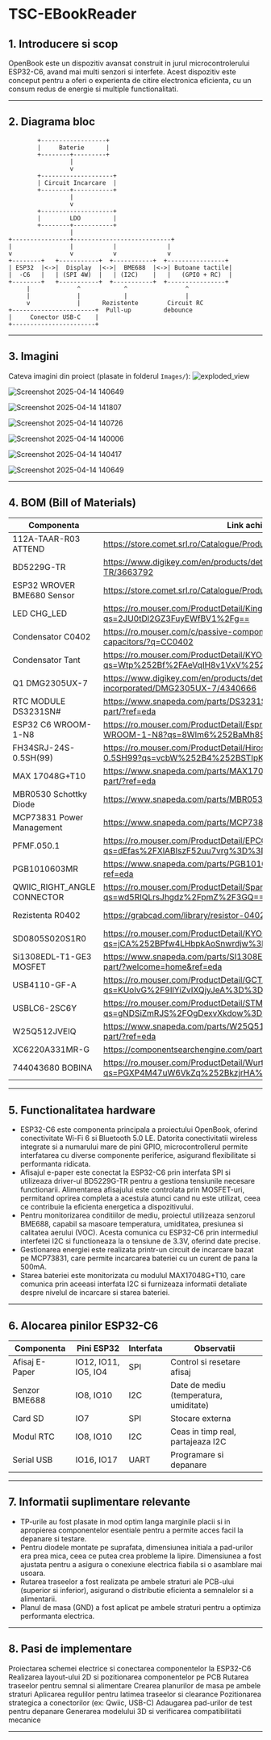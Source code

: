 # TSC-EBookReader

## 1. Introducere si scop

OpenBook este un dispozitiv avansat construit in jurul microcontrolerului ESP32-C6, avand mai multi senzori si interfete. Acest dispozitiv este conceput pentru a oferi o experienta de citire electronica eficienta, cu un consum redus de energie si multiple functionalitati.

---

## 2. Diagrama bloc

```
        +------------------+
        |     Baterie      |
        +--------+---------+
                 |
                 v
        +--------------------+
        | Circuit Incarcare  |
        +--------+-----------+
                 |
                 v
        +--------------------+
        |        LDO         |
        +--------+-----------+
                 |
+----------------+---------------------------+
|                |           |              |
v                v           v              v
+--------+   +-----------+  +-----------+  +----------------+
| ESP32  |<->|  Display  |<->|  BME688  |<->| Butoane tactile|
|  -C6   |   | (SPI 4W)  |   | (I2C)    |   |   (GPIO + RC)  |
+--------+   +-----------+  +-----------+  +----------------+
     |             ^            ^                ^
     |             |            |                |
     v             |      Rezistente        Circuit RC
+-----------------------+  Pull-up         debounce
|     Conector USB-C    |
+-----------------------+
```

---

## 3. Imagini

Cateva imagini din proiect (plasate in folderul `Images/`):
![exploded_view](https://github.com/user-attachments/assets/3399c3fe-0886-4212-b6e4-03f1d369dd92)


![Screenshot 2025-04-14 140649](https://github.com/user-attachments/assets/f9a002c2-a97a-4a3a-9b4a-4ba34197d39e)

![Screenshot 2025-04-14 141807](https://github.com/user-attachments/assets/95140d39-7bb0-40c3-82cc-5a3e4a1f0fc1)


![Screenshot 2025-04-14 140726](https://github.com/user-attachments/assets/c13abd7b-6d7a-472f-b4bf-4e53b1497474)

![Screenshot 2025-04-14 140006](https://github.com/user-attachments/assets/31715a7c-38cc-42f0-a783-d438865d62e9)

![Screenshot 2025-04-14 140417](https://github.com/user-attachments/assets/beafb225-f72d-45fc-a183-b12f144378c7)

![Screenshot 2025-04-14 140649](https://github.com/user-attachments/assets/709d38a9-2099-4e14-b472-59b89f842589)


---

## 4. BOM (Bill of Materials)

| Componenta | Link achizitie | Link datasheet |
|-----------|----------------|----------------|
| 112A-TAAR-R03 ATTEND | https://store.comet.srl.ro/Catalogue/Product/43497/ | https://www.snapeda.com/parts/112A-TAAR-R03/Attend/datasheet/ |
| BD5229G-TR | https://www.digikey.com/en/products/detail/rohm-semiconductor/BD5229G-TR/3663792 | https://fscdn.rohm.com/en/products/databook/datasheet/ic/power/voltage_detector/bd52xxg-e.pdf |
| ESP32 WROVER BME680 Sensor | https://store.comet.srl.ro/Catalogue/Product/50164/ | https://www.bosch-sensortec.com/media/boschsensortec/downloads/datasheets/bst-bme680-ds001.pdf |
| LED CHG_LED | https://ro.mouser.com/ProductDetail/Kingbright/KP-1608SURCK?qs=2JU0tDl2GZ3FuyEWfBV1%2Fg== | https://www.snapeda.com/parts/KP-1608SURCK/Kingbright/datasheet/ |
| Condensator C0402 | https://ro.mouser.com/c/passive-components/capacitors/ceramic-capacitors/?q=CC0402 | https://componentsearchengine.com/Datasheets/2/CC0402MRX5R5BB106.pdf |
| Condensator Tant | https://ro.mouser.com/ProductDetail/KYOCERA-AVX/TAJW107M010RNJ?qs=Wtp%252Bf%2FAeVqIH8v1VxV%252B1Rg%3D%3D | https://ro.mouser.com/datasheet/2/40/TAJ-3165264.pdf |
| Q1 DMG2305UX-7 | https://www.digikey.com/en/products/detail/diodes-incorporated/DMG2305UX-7/4340666 | https://www.diodes.com/assets/Datasheets/DMG2305UX.pdf |
| RTC MODULE DS3231SN# | https://www.snapeda.com/parts/DS3231SN%23/Analog+Devices/view-part/?ref=eda | https://www.snapeda.com/parts/DS3231SN%23/Analog%20Devices/datasheet/ |
| ESP32 C6 WROOM-1-N8 | https://ro.mouser.com/ProductDetail/Espressif-Systems/ESP32-C6-WROOM-1-N8?qs=8Wlm6%252BaMh8ST02Gmwp74cw%3D%3D | https://www.snapeda.com/parts/ESP32-C6-WROOM-1-N8/Espressif%20Systems/datasheet/ |
| FH34SRJ-24S-0.5SH(99) | https://ro.mouser.com/ProductDetail/Hirose-Connector/FH34SRJ-24S-0.5SH99?qs=vcbW%252B4%252BSTIpKBl5ap9J8Fw%3D%3D | https://www.snapeda.com/parts/FH34SRJ-24S-0.5SH(99)/Hirose%20Connector/datasheet/ |
| MAX 17048G+T10 | https://www.snapeda.com/parts/MAX17048G+T10/Analog+Devices/view-part/?ref=eda | https://www.snapeda.com/parts/MAX17048G+T10/Analog%20Devices/datasheet/ |
| MBR0530 Schottky Diode | https://www.snapeda.com/parts/MBR0530/Onsemi/view-part/?ref=snap | https://www.snapeda.com/parts/MBR0530/ON%20Semiconductor/datasheet/ |
| MCP73831 Power Management | https://www.snapeda.com/parts/MCP73831T-2ACI/OT/Microchip/datasheet/ | https://www.snapeda.com/parts/MCP73831T-2ACI/OT/Microchip/datasheet/ |
| PFMF.050.1 | https://ro.mouser.com/ProductDetail/EPCOS-TDK/B72520T0350K062?qs=dEfas%2FXlABIszF52uu7vrg%3D%3D | https://www.tdk-electronics.tdk.com/inf/75/db/CTVS_14/Surge_protection_series.pdf |
| PGB1010603MR | https://www.snapeda.com/parts/PGB1010603MR/Littelfuse/view-part/?ref=eda | https://www.snapeda.com/parts/PGB1010603MR/Littelfuse%20Inc./datasheet/ |
| QWIIC_RIGHT_ANGLE CONNECTOR | https://ro.mouser.com/ProductDetail/SparkFun/PRT-14417?qs=wd5RIQLrsJhgdz%2FpmZ%2F3GQ== | https://ro.mouser.com/datasheet/2/813/Qwiic_Connector_Datasheet-1223982.pdf |
| Rezistenta R0402 | https://grabcad.com/library/resistor-0402-1) | https://www.yageo.com/upload/media/product/products/datasheet/rchip/PYu-RC_Group_51_RoHS_L_12.pdf |
| SD0805S020S1R0 | https://ro.mouser.com/ProductDetail/KYOCERA-AVX/SD0805S020S1R0?qs=jCA%252BPfw4LHbpkAoSnwrdjw%3D%3D | https://ro.mouser.com/datasheet/2/40/schottky-3165252.pdf |
| Si1308EDL-T1-GE3 MOSFET | https://www.snapeda.com/parts/SI1308EDL-T1-GE3/Vishay+Siliconix/view-part/?welcome=home&ref=eda | https://www.snapeda.com/parts/SI1308EDL-T1-GE3/Vishay%20Siliconix/datasheet/ |
| USB4110-GF-A | https://ro.mouser.com/ProductDetail/GCT/USB4110-GF-A?qs=KUoIvG%2F9IlYiZvIXQjyJeA%3D%3D | https://ro.mouser.com/datasheet/2/837/GCT_USB4110_Product_Drawing___20k_cycles-3455479.pdf |
| USBLC6-2SC6Y | https://ro.mouser.com/ProductDetail/STMicroelectronics/USBLC6-2SC6Y?qs=gNDSiZmRJS%2FOgDexvXkdow%3D%3D | https://ro.mouser.com/datasheet/2/389/usblc6_2sc6y-1852505.pdf |
| W25Q512JVEIQ | https://www.snapeda.com/parts/W25Q512JVEIQ/Winbond+Electronics/view-part/?ref=eda | https://www.winbond.com/resource-files/W25Q512JV%20SPI%20RevB%2006252019%20KMS.pdf |
| XC6220A331MR-G | https://componentsearchengine.com/part-view/XC6220A331MR-G/Torex | https://product.torexsemi.com/system/files/series/xc6220.pdf |
| 744043680 BOBINA | https://ro.mouser.com/ProductDetail/Wurth-Elektronik/744043680?qs=PGXP4M47uW6VkZq%252BkzjrHA%3D%3D | https://www.we-online.com/components/products/datasheet/744043680.pdf |

---

## 5. Functionalitatea hardware

- ESP32-C6 este componenta principala a proiectului OpenBook, oferind conectivitate Wi-Fi 6 si Bluetooth 5.0 LE. Datorita conectivitatii wireless integrate si a numarului mare de pini GPIO, microcontrollerul permite interfatarea cu diverse componente periferice, asigurand flexibilitate si performanta ridicata.
- Afisajul e-paper este conectat la ESP32-C6 prin interfata SPI si utilizeaza driver-ul BD5229G-TR pentru a gestiona tensiunile necesare functionarii. Alimentarea afisajului este controlata prin MOSFET-uri, permitand oprirea completa a acestuia atunci cand nu este utilizat, ceea ce contribuie la eficienta energetica a dispozitivului.
- Pentru monitorizarea conditiilor de mediu, proiectul utilizeaza senzorul BME688, capabil sa masoare temperatura, umiditatea, presiunea si calitatea aerului (VOC). Acesta comunica cu ESP32-C6 prin intermediul interfetei I2C si functioneaza la o tensiune de 3.3V, oferind date precise.
- Gestionarea energiei este realizata printr-un circuit de incarcare bazat pe MCP73831, care permite incarcarea bateriei cu un curent de pana la 500mA.
- Starea bateriei este monitorizata cu modulul MAX17048G+T10, care comunica prin aceeasi interfata I2C si furnizeaza informatii detaliate despre nivelul de incarcare si starea bateriei.

---

## 6. Alocarea pinilor ESP32-C6

| Componenta         | Pini ESP32           | Interfata | Observatii                             |
|--------------------|----------------------|-----------|----------------------------------------|
| Afisaj E-Paper     | IO12, IO11, IO5, IO4 | SPI       | Control si resetare afisaj             |
| Senzor BME688      | IO8, IO10            | I2C       | Date de mediu (temperatura, umiditate) |
| Card SD            | IO7                  | SPI       | Stocare externa                         |
| Modul RTC          | IO8, IO10            | I2C       | Ceas in timp real, partajeaza I2C      |
| Serial USB         | IO16, IO17           | UART      | Programare si depanare                 |

---

## 7. Informatii suplimentare relevante

- TP-urile au fost plasate in mod optim langa marginile placii si in apropierea componentelor esentiale pentru a permite acces facil la depanare si testare.
- Pentru diodele montate pe suprafata, dimensiunea initiala a pad-urilor era prea mica, ceea ce putea crea probleme la lipire. Dimensiunea a fost ajustata pentru a asigura o conexiune electrica fiabila si o asamblare mai usoara.
- Rutarea traseelor a fost realizata pe ambele straturi ale PCB-ului (superior si inferior), asigurand o distributie eficienta a semnalelor si a alimentarii.
- Planul de masa (GND) a fost aplicat pe ambele straturi pentru a optimiza performanta electrica.

---

## 8. Pasi de implementare

Proiectarea schemei electrice si conectarea componentelor la ESP32-C6
Realizarea layout-ului 2D si pozitionarea componentelor pe PCB
Rutarea traseelor pentru semnal si alimentare
Crearea planurilor de masa pe ambele straturi
Aplicarea regulilor pentru latimea traseelor si clearance
Pozitionarea strategica a conectorilor (ex: Qwiic, USB-C)
Adaugarea pad-urilor de test pentru depanare
Generarea modelului 3D si verificarea compatibilitatii mecanice

---

